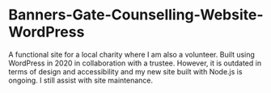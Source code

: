 # Banners-Gate-Counselling-Website-WordPress
A functional site for a local charity where I am also a volunteer. Built using WordPress in 2020 in collaboration with a trustee. However, it is outdated in terms of design and accessibility and my new site built with Node.js is ongoing. I still assist with site maintenance.
